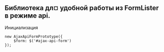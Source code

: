 ## Библиотека дл¤ удобной работы из FormLister в режиме api.

Инициализация

```
new AjaxApiFormPrototype({
    $form: $('#ajax-api-form')
});
```